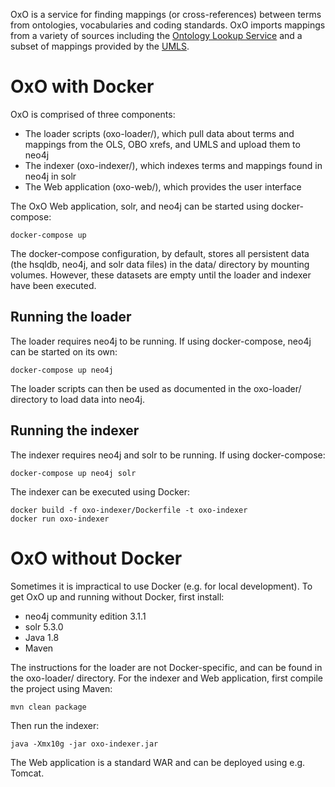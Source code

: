 OxO is a service for finding mappings (or cross-references) between terms from
ontologies, vocabularies and coding standards. OxO imports mappings from a
variety of sources including the [Ontology Lookup Service](https://www.ebi.ac.uk/ols/index) and a subset of
mappings provided by the [UMLS](https://www.nlm.nih.gov/research/umls/index.html).

# OxO with Docker

OxO is comprised of three components:

* The loader scripts (oxo-loader/), which pull data about terms and mappings from the OLS, OBO xrefs, and UMLS and upload them to neo4j
* The indexer (oxo-indexer/), which indexes terms and mappings found in neo4j in solr
* The Web application (oxo-web/), which provides the user interface

The OxO Web application, solr, and neo4j can be started using docker-compose:

    docker-compose up

The docker-compose configuration, by default, stores all persistent data (the hsqldb, neo4j, and solr data files) in the data/ directory by mounting volumes.  However, these datasets are empty until the loader and indexer have been executed.

## Running the loader

The loader requires neo4j to be running.  If using docker-compose, neo4j can be
started on its own:

    docker-compose up neo4j

The loader scripts can then be used as documented in the oxo-loader/ directory
to load data into neo4j.

## Running the indexer

The indexer requires neo4j and solr to be running.  If using docker-compose:

    docker-compose up neo4j solr

The indexer can be executed using Docker:

    docker build -f oxo-indexer/Dockerfile -t oxo-indexer
    docker run oxo-indexer


# OxO without Docker

Sometimes it is impractical to use Docker (e.g. for local development).  To get
OxO up and running without Docker, first install:

* neo4j community edition 3.1.1
* solr 5.3.0
* Java 1.8
* Maven

The instructions for the loader are not Docker-specific, and can be found in the
oxo-loader/ directory.  For the indexer and Web application, first compile the
project using Maven:

    mvn clean package

Then run the indexer:

    java -Xmx10g -jar oxo-indexer.jar

The Web application is a standard WAR and can be deployed using e.g. Tomcat.


